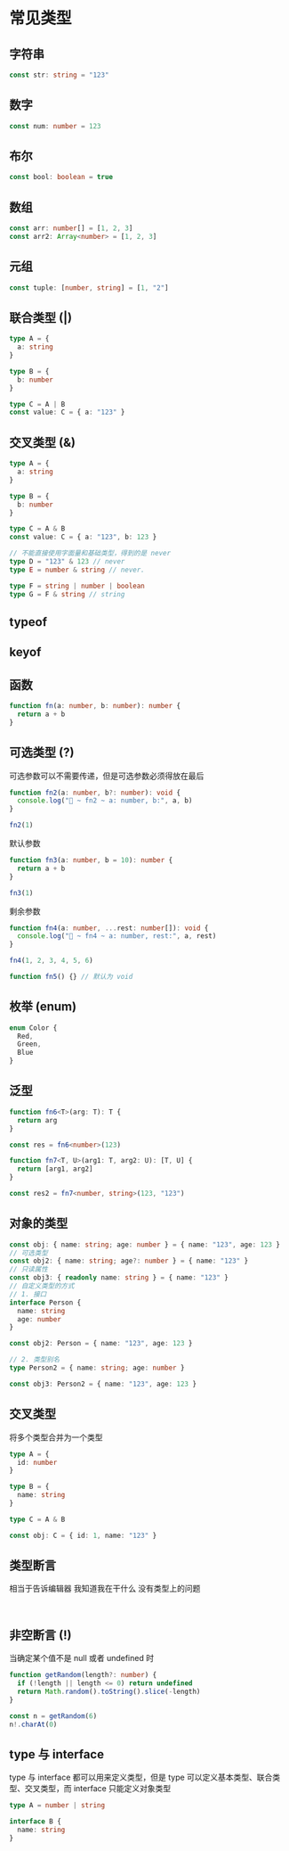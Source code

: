 # 常见类型

## 字符串

```ts
const str: string = "123"
```

## 数字

```ts
const num: number = 123
```

## 布尔

```ts
const bool: boolean = true
```

## 数组

```ts
const arr: number[] = [1, 2, 3]
const arr2: Array<number> = [1, 2, 3]
```

## 元组

```ts
const tuple: [number, string] = [1, "2"]
```

## 联合类型 (|)

```ts
type A = {
  a: string
}

type B = {
  b: number
}

type C = A | B
const value: C = { a: "123" }
```

## 交叉类型 (&)

```ts
type A = {
  a: string
}

type B = {
  b: number
}

type C = A & B
const value: C = { a: "123", b: 123 }
```

```ts
// 不能直接使用字面量和基础类型，得到的是 never
type D = "123" & 123 // never
type E = number & string // never.
```

```ts
type F = string | number | boolean
type G = F & string // string
```

## typeof

## keyof

## 函数

```ts
function fn(a: number, b: number): number {
  return a + b
}
```

## 可选类型 (?)

可选参数可以不需要传递，但是可选参数必须得放在最后

```ts
function fn2(a: number, b?: number): void {
  console.log("🚀 ~ fn2 ~ a: number, b:", a, b)
}

fn2(1)
```

默认参数

```ts
function fn3(a: number, b = 10): number {
  return a + b
}

fn3(1)
```

剩余参数

```ts
function fn4(a: number, ...rest: number[]): void {
  console.log("🚀 ~ fn4 ~ a: number, rest:", a, rest)
}

fn4(1, 2, 3, 4, 5, 6)

function fn5() {} // 默认为 void
```

## 枚举 (enum)

```ts
enum Color {
  Red,
  Green,
  Blue
}
```

## 泛型

```ts
function fn6<T>(arg: T): T {
  return arg
}

const res = fn6<number>(123)

function fn7<T, U>(arg1: T, arg2: U): [T, U] {
  return [arg1, arg2]
}

const res2 = fn7<number, string>(123, "123")
```

## 对象的类型

```ts
const obj: { name: string; age: number } = { name: "123", age: 123 }
// 可选类型
const obj2: { name: string; age?: number } = { name: "123" }
// 只读属性
const obj3: { readonly name: string } = { name: "123" }
// 自定义类型的方式
// 1. 接口
interface Person {
  name: string
  age: number
}

const obj2: Person = { name: "123", age: 123 }

// 2. 类型别名
type Person2 = { name: string; age: number }

const obj3: Person2 = { name: "123", age: 123 }
```

## 交叉类型

将多个类型合并为一个类型

```ts
type A = {
  id: number
}

type B = {
  name: string
}

type C = A & B

const obj: C = { id: 1, name: "123" }
```

## 类型断言

相当于告诉编辑器 我知道我在干什么 没有类型上的问题

```


```

## 非空断言 (!)

当确定某个值不是 null 或者 undefined 时

```ts
function getRandom(length?: number) {
  if (!length || length <= 0) return undefined
  return Math.random().toString().slice(-length)
}

const n = getRandom(6)
n!.charAt(0)
```

## type 与 interface

type 与 interface 都可以用来定义类型，但是 type 可以定义基本类型、联合类型、交叉类型，而 interface 只能定义对象类型

```ts
type A = number | string

interface B {
  name: string
}
```

